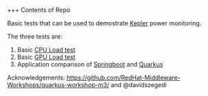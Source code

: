 +++ Contents of Repo







Basic tests that can be used to demostrate [Kepler](https://github.com/sustainable-computing-io/kepler) power monitoring. 

The three tests are:

1. Basic [CPU Load test](/load/cpu_load.yaml)
2. Basic [GPU Load test](/load/gpu_load.yaml)
3. Application comparison of [Springboot](/spring_quarkus/spring-petclinic.yaml) and [Quarkus](/spring_quarkus/quarkus-petclinic.yaml)


Acknowledgements: https://github.com/RedHat-Middleware-Workshops/quarkus-workshop-m3/ and @davidszegedi
